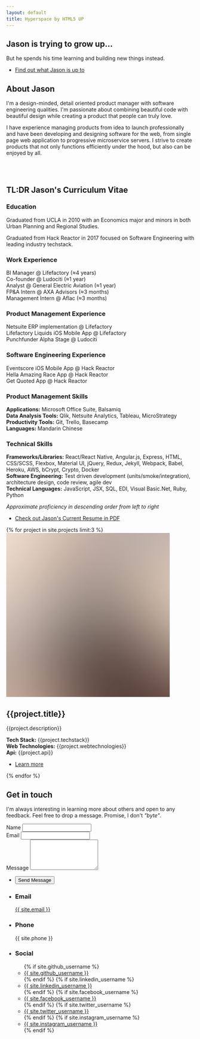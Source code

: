 ```yaml
---
layout: default
title: Hyperspace by HTML5 UP
---
```


<!-- Wrapper -->
<div id="wrapper">

<!-- Intro -->
<section id="intro" class="wrapper style1 fullscreen fade-up">
	<div class="inner">
		<h1>Jason is trying to grow up...</h1>
		<p> But he spends his time learning and building new things instead.</p>
		<ul class="actions">
			<li><a href="#one" class="button scrolly">Find out what Jason is up to</a></li>
		</ul>
	</div>
</section>

<section id="one" class="wrapper style2 fade-up spotlights">
	<section>
		<div class="content">
			<div class="inner">
				<h2>About Jason</h2>
				<div>
					<p>I'm a design-minded, detail oriented product manager with software engineering qualities. I'm passionate about combining beautiful code with beautiful design while creating a product that people can truly love.</p>
					<p>I have experience managing products from idea to launch professionally and have been developing and designing software for the web, from single page web application to progressive microservice servers. I strive to create products that not only functions efficiently under the hood, but also can be enjoyed by all.</p>
					<br>
				</div>
			</div>
		</div>
	<div class="content">
		<div class="inner">
			<img style="border-radius:50%" alt="" data-position="center center" src="{{site.profilepicture}}" />
		</div>
	</div>
	</section>
</section>

<section id="two" class="wrapper style3 fade-up">
	<div class="inner">
		<h2>TL:DR Jason's Curriculum Vitae</h2>
		<div class="features">
			<section>
				<span class="icon major fa-graduation-cap"></span>
				<h3>Education</h3>
				<p>Graduated from UCLA in 2010 with an Economics major and minors in both Urban Planning and Regional Studies. </p>
				<p>Graduated from Hack Reactor in 2017 focused on Software Engineering with leading industry techstack.</p>
			</section>
			<section>
				<span class="icon major fa-briefcase"></span>
				<h3>Work Experience</h3>
				<p>BI Manager @ Lifefactory (≈4 years) <br>
				Co-founder @ Ludociti (≈1 year) <br>
				Analyst @ General Electric Aviation (≈1 year) <br>
				FP&A Intern @ AXA Advisors (≈3 months) <br>
				Management Intern @ Aflac (≈3 months)
				</p>
			</section>
			<section>
				<span class="icon major fa-cog"></span>
				<h3>Product Management Experience</h3>
				<p>Netsuite ERP implementation @ Lifefactory <br>
				Lifefactory Liquids iOS Mobile App @ Lifefactory <br>
				Punchfunder Alpha Stage @ Ludociti</p>
			</section>
			<section>
				<span class="icon major fa-desktop"></span>
				<h3>Software Engineering Experience</h3>
				<p>Eventscore iOS Mobile App @ Hack Reactor <br>
				Hella Amazing Race App @ Hack Reactor <br>
				Get Quoted App @ Hack Reactor
				</p>
			</section>
			<section>
				<span class="icon major fa-code-fork"></span>
				<h3>Product Management Skills</h3>
				<p>
				<b>Applications:</b> Microsoft Office Suite, Balsamiq <br>
				<b>Data Analysis Tools:</b> Qlik, Netsuite Analytics, Tableau, MicroStrategy <br>
				<b>Productivity Tools:</b> Git, Trello, Basecamp <br>
				<b>Languages:</b> Mandarin Chinese
				</p>
			</section>
			<section>
				<span class="icon major fa-code"></span>
				<h3>Technical Skills</h3>
				<p>
					<b>Frameworks/Libraries:</b> React/React Native, Angular.js, Express, HTML, CSS/SCSS, Flexbox, Material UI, jQuery, Redux, Jekyll, Webpack, Babel, Heroku, AWS, bCrypt, Crypto, Docker <br>
					<b>Software Engineering:</b> Test driven development (units/smoke/integration), architecture design, code review, agile dev <br>
					<b>Technical Languages:</b> JavaScript, JSX, SQL, EDI, Visual Basic.Net, Ruby, Python
				</p>
			</section>
		</div>
		<p><em>Approximate proficiency in descending order from left to right</em></p>		
		<ul class="actions">
			<li><a href="{{site.baseurl}}download/JasonKuoCV.pdf" class="button">Check out Jason's Current Resume in PDF</a></li>
		</ul>
	</div>
</section>

<section id="three" class="wrapper style1 spotlights">
	{% for project in site.projects limit:3 %}
		<section>
			<img src="images/pic01.jpg" class="image" alt="" data-position="center center" />
			<div class="content">
				<div class="inner">
					<h2>{{project.title}}</h2>
					<p>{{project.description}}</p>
					<p>
					<b>Tech Stack:</b> {{project.techstack}}<br>
					<b>Web Technologies:</b> {{project.webtechnologies}}<br>
					<b>Api:</b> {{project.api}}
					</p>
					<ul class="actions">
						<li><a href="{{site.baseurl}}projects/{{project.filename}}" class="button">Learn more</a></li>
					</ul>
				</div>
			</div>			
		</section>
	{% endfor %}
</section>

<section id="four" class="wrapper style1 fade-up">
	<div class="inner">
		<h2>Get in touch</h2>
		<p>I'm always interesting in learning more about others and open to any feedback. Feel free to drop a message. Promise, I don't <em>"byte"</em>.</p>
		<div class="split style1">
			<section>
				<form method="post" action="https://formspree.io/{{site.email}}">
					<div class="field half first">
						<label for="name">Name</label>
						<input type="text" name="name" id="name" />
					</div>
					<div class="field half">
						<label for="email">Email</label>
						<input type="text" name="_replyto" id="email" />
					</div>
					<div class="field">
						<label for="message">Message</label>
						<textarea name="message" id="message" rows="5"></textarea>
					</div>
					<ul class="actions">
					<li>
						<input type="submit" value="Send Message">
					</li>
					</ul>
				</form>
			</section>
			<section>
				<ul class="contact">
					<li>
						<h3>Email</h3>
						<a href="#">{{ site.email }}</a>
					</li>
					<li>
						<h3>Phone</h3>
						<span>{{ site.phone }}</span>
					</li>
					<li>
						<h3>Social</h3>
						<ul class="icons">
						{% if site.github_username %}
							<li>
								<a href="{{ site.github_url }}">
									<i class="fa fa-github icon"></i> <span> {{ site.github_username }} </span>
								</a>
							</li>
						{% endif %}
						{% if site.linkedin_username %}						
							<li>
								<a href="{{ site.linkedin_url }}">
									<i class="fa fa-linkedin"></i> <span> {{ site.linkedin_username }} </span>
								</a>
							</li>
						{% endif %}
						{% if site.facebook_username %}
							<li>
								<a href="{{ site.facebook_url }}">
									<i class="fa fa-facebook"></i> <span> {{ site.facebook_username }} </span>
								</a>
							</li>
						{% endif %}
						{% if site.twitter_username %}
							<li>
								<a href="{{ site.twitter_url }}">
									<i class="fa fa-twitter"></i> <span> {{ site.twitter_username }} </span>
								</a>
							</li>
						{% endif %}
						{% if site.instagram_username %}
							<li>
								<a href="{{ site.instagram_url }}">
									<i class="fa fa-instagram"></i> <span> {{ site.instagram_username }} </span>
								</a>
							</li>
						{% endif %}
						</ul>
					</li>
				</ul>
			</section>
		</div>
	</div>
</section>
